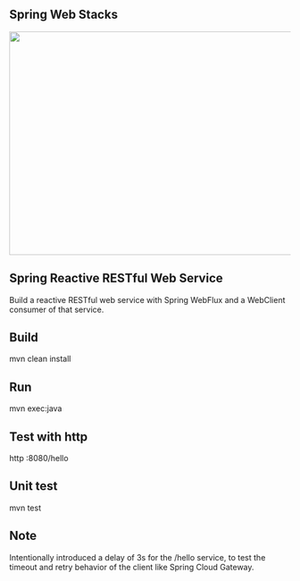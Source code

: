 ## Spring Web Stacks
   <img src="https://spring.io/images/diagram-reactive-1290533f3f01ec9c57baf2cc9ea9fa2f.svg" width="600" height="400">

## Spring Reactive RESTful Web Service
Build a reactive RESTful web service with Spring WebFlux and a WebClient consumer of that service.

## Build
mvn clean install

## Run
mvn exec:java

## Test with http
http :8080/hello

## Unit test
mvn test

## Note
Intentionally introduced a delay of 3s for the /hello service, to test the timeout and retry behavior of the client like Spring Cloud Gateway.
